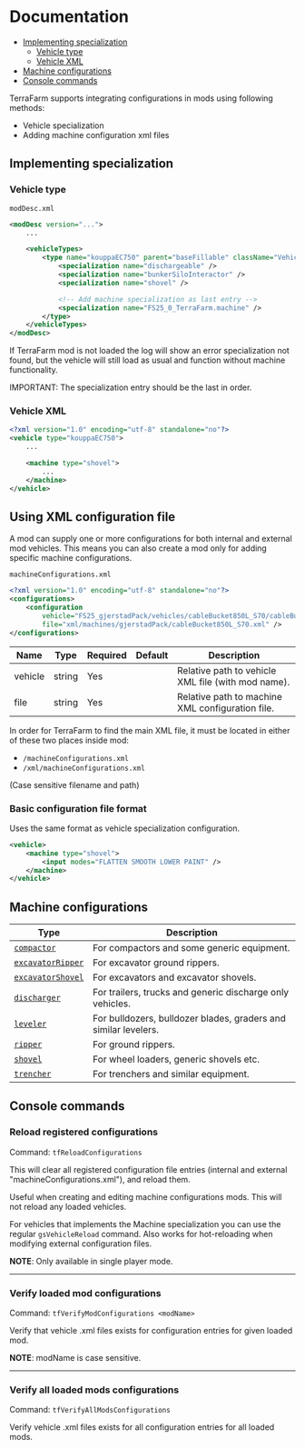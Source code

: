 # Documentation

- [Implementing specialization](#implementing-specialization)
  - [Vehicle type](#vehicle-type)
  - [Vehicle XML](#vehicle-xml)
- [Machine configurations](#machine-configurations)
- [Console commands](#console-commands)

TerraFarm supports integrating configurations in mods using following methods:
- Vehicle specialization
- Adding machine configuration xml files

## Implementing specialization

### Vehicle type

``modDesc.xml``

```xml
<modDesc version="...">
    ...

    <vehicleTypes>
        <type name="kouppaEC750" parent="baseFillable" className="Vehicle" filename="$dataS/scripts/vehicles/Vehicle.lua">
            <specialization name="dischargeable" />
            <specialization name="bunkerSiloInteractor" />
            <specialization name="shovel" />

            <!-- Add machine specialization as last entry -->
            <specialization name="FS25_0_TerraFarm.machine" />
        </type>
    </vehicleTypes>
</modDesc>
```

If TerraFarm mod is not loaded the log will show an error specialization not found, but the vehicle will still load as usual and function without machine functionality.

IMPORTANT: The specialization entry should be the last in order.

### Vehicle XML

```xml
<?xml version="1.0" encoding="utf-8" standalone="no"?>
<vehicle type="kouppaEC750">
    ...

    <machine type="shovel">
        ...
    </machine>
</vehicle>
```

## Using XML configuration file

A mod can supply one or more configurations for both internal and external mod vehicles.
This means you can also create a mod only for adding specific machine configurations.

``machineConfigurations.xml``
```xml
<?xml version="1.0" encoding="utf-8" standalone="no"?>
<configurations>
    <configuration
        vehicle="FS25_gjerstadPack/vehicles/cableBucket850L_S70/cableBucket850L_S70.xml"
        file="xml/machines/gjerstadPack/cableBucket850L_S70.xml" />
</configurations>
```

| Name | Type | Required | Default | Description |
|------|------|----------|---------|-------------|
| vehicle | string | Yes | | Relative path to vehicle XML file (with mod name). |
| file | string | Yes | | Relative path to machine XML configuration file. |

In order for TerraFarm to find the main XML file, it must be located in either of these two places inside mod:
- ``/machineConfigurations.xml``
- ``/xml/machineConfigurations.xml``

(Case sensitive filename and path)

### Basic configuration file format

Uses the same format as vehicle specialization configuration.

```xml
<vehicle>
    <machine type="shovel">
        <input modes="FLATTEN SMOOTH LOWER PAINT" />
    </machine>
</vehicle>
```

## Machine configurations

| Type | Description |
|------|-------------|
| [```compactor```](./MACHINE_COMPACTOR.md) | For compactors and some generic equipment. |
| [```excavatorRipper```](./MACHINE_EXCAVATOR_RIPPER.md) | For excavator ground rippers. |
| [```excavatorShovel```](./MACHINE_EXCAVATOR_SHOVEL.md) | For excavators and excavator shovels. |
| [```discharger```](./MACHINE_DISCHARGER.md) | For trailers, trucks and generic discharge only vehicles. |
| [```leveler```](./MACHINE_LEVELER.md) | For bulldozers, bulldozer blades, graders and similar levelers. |
| [```ripper```](./MACHINE_RIPPER.md) | For ground rippers. |
| [```shovel``` ](./MACHINE_SHOVEL.md) | For wheel loaders, generic shovels etc. |
| [```trencher```](./MACHINE_TRENCHER.md) | For trenchers and similar equipment. |

## Console commands

### Reload registered configurations

Command: ```tfReloadConfigurations```

This will clear all registered configuration file entries (internal and external "machineConfigurations.xml"), and reload them.

Useful when creating and editing machine configurations mods. This will not reload any loaded vehicles.

For vehicles that implements the Machine specialization you can use the regular ```gsVehicleReload``` command. Also works for hot-reloading when modifying external configuration files.

**NOTE**: Only available in single player mode.

---

### Verify loaded mod configurations
Command: ```tfVerifyModConfigurations <modName>```

Verify that vehicle .xml files exists for configuration entries for given loaded mod.

**NOTE**: modName is case sensitive.

---

### Verify all loaded mods configurations

Command: ```tfVerifyAllModsConfigurations```

Verify vehicle .xml files exists for all configuration entries for all loaded mods.